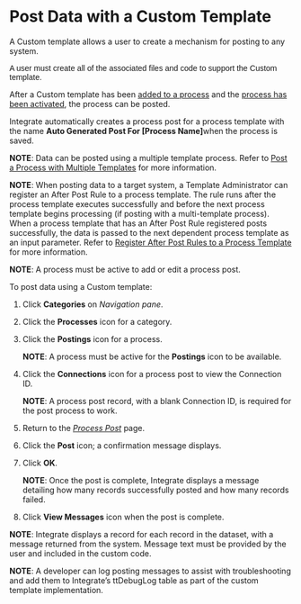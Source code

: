 # Post Data with a Custom Template

A Custom template allows a user to create a mechanism for posting to any
system.

<span style="font-family: Arial, sans-serif;">A user must create all of
the associated files and code to support the Custom template.</span>

After a Custom template has been [added to a
process](Add_the_Custom_Template_to_a_Process.htm) and the [process has
been activated](Activate_the_Process_Custom_Template.htm), the process
can be posted.

Integrate automatically creates a process post for a process template
with the name **Auto Generated Post For \[Process Name\]**<span>when the
process is saved.</span>

**NOTE**: Data can be posted using a multiple template process. Refer to
[Post a Process with Multiple
Templates](Post_a_Process_with_Multiple_Templates.htm) for more
information.

**NOTE**: When posting data to a target system, a Template Administrator
can register an After Post Rule to a process template. The rule runs
after the process template executes successfully and before the next
process template begins processing (if posting with a multi-template
process). When a process template that has an After Post Rule registered
posts successfully, the data is passed to the next dependent process
template as an input parameter. Refer to [Register After Post Rules to a
Process
Template](Register_After_Post_Rules_to_a_Process_Template_Overview.htm)
for more information.

<span style="font-weight: bold;">NOTE</span>: A process must be active
to add or edit a process post.

To post data using a Custom template:

1.  Click **Categories** on *Navigation pane*.

2.  Click the **Processes** icon for a category.

3.  Click the **Postings** icon for a process.
    
    <span style="font-weight: bold;">NOTE</span>: A process must be
    active for the **Postings** icon to be available.

4.  Click the <span style="font-weight: bold;">Connections</span> icon
    for a process post to view the Connection ID.
    
    <span style="font-weight: bold;">NOTE</span>: A process post record,
    with a blank Connection ID, is required for the post process to
    work.

5.  Return to the <span style="font-style: italic;">[Process
    Post](../Page_Desc/Process_Post_H.htm)</span> page.

6.  Click the **Post** icon; a confirmation message displays.

7.  Click **OK**.
    
    <span style="font-weight: bold;">NOTE</span>: Once the post is
    complete, Integrate displays a message detailing how many records
    successfully posted and how many records failed.

8.  Click **View Messages** icon when the post is complete.

**NOTE**: Integrate displays a record for each record in the dataset,
with a message returned from the system. Message text must be provided
by the user and included in the custom code.

<span style="font-weight: bold;">NOTE</span>: A developer can log
posting messages to assist with troubleshooting and add them to
Integrate’s ttDebugLog table as part of the custom template
implementation.
